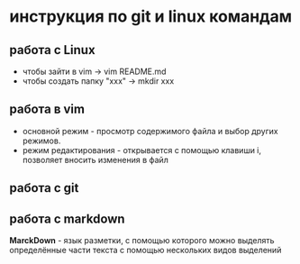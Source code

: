 # инструкция по git и linux командам
## работа с Linux
* чтобы зайти в vim -> vim README.md
* чтобы создать папку "ххх" -> mkdir xxx 
## работа в vim 
 * основной режим - просмотр содержимого файла и выбор других режимов.
 * режим редактирования - открывается с помощью клавиши i, позволяет вносить изменения в файл
## работа с git

## работа с markdown
**MarckDown** - язык разметки, с помощью которого можно выделять определённые части текста с помощью нескольких видов выделений 
## 

